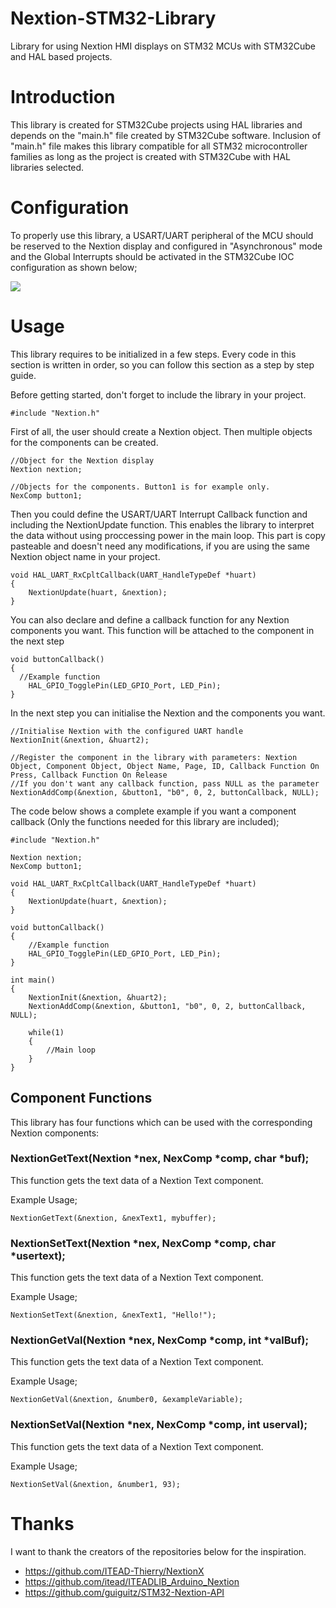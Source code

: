 # Nextion-STM32-Library
Library for using Nextion HMI displays on STM32 MCUs with STM32Cube and HAL based projects. 

# Introduction
This library is created for STM32Cube projects using HAL libraries and depends on the "main.h" file created by STM32Cube software. Inclusion of "main.h" file makes this library compatible for all STM32 microcontroller families as long as the project is created with STM32Cube with HAL libraries selected. 

# Configuration
To properly use this library, a USART/UART peripheral of the MCU should be reserved to the Nextion display and configured in "Asynchronous" mode and the Global Interrupts should be activated in the STM32Cube IOC configuration as shown below;

![](img/USARTConfig.png)
# Usage

This library requires to be initialized in a few steps. Every code in this section is written in order, so you can follow this section as a step by step guide. 

Before getting started, don't forget to include the library in your project.
```
#include "Nextion.h"
```


First of all, the user should create a Nextion object. Then multiple objects for the components can be created. 
```
//Object for the Nextion display
Nextion nextion;

//Objects for the components. Button1 is for example only. 
NexComp button1;
```


Then you could define the USART/UART Interrupt Callback function and including the NextionUpdate function. This enables the library to interpret the data without using proccessing power in the main loop. This part is copy pasteable and doesn't need any modifications, if you are using the same Nextion object name in your project. 
```
void HAL_UART_RxCpltCallback(UART_HandleTypeDef *huart)
{
	NextionUpdate(huart, &nextion);
}
```


You can also declare and define a callback function for any Nextion components you want. This function will be attached to the component in the next step
```
void buttonCallback()
{
  //Example function
	HAL_GPIO_TogglePin(LED_GPIO_Port, LED_Pin);
}
```


In the next step you can initialise the Nextion and the components you want. 
```
//Initialise Nextion with the configured UART handle
NextionInit(&nextion, &huart2);

//Register the component in the library with parameters: Nextion Object, Component Object, Object Name, Page, ID, Callback Function On Press, Callback Function On Release
//If you don't want any callback function, pass NULL as the parameter
NextionAddComp(&nextion, &button1, "b0", 0, 2, buttonCallback, NULL);
```
The code below shows a complete example if you want a component callback (Only the functions needed for this library are included);
```
#include "Nextion.h"

Nextion nextion; 
NexComp button1;

void HAL_UART_RxCpltCallback(UART_HandleTypeDef *huart)
{
	NextionUpdate(huart, &nextion);
}

void buttonCallback()
{
	//Example function
	HAL_GPIO_TogglePin(LED_GPIO_Port, LED_Pin);
}

int main()
{
	NextionInit(&nextion, &huart2);
	NextionAddComp(&nextion, &button1, "b0", 0, 2, buttonCallback, NULL);
	
	while(1)
	{
		//Main loop
	}
}
```


## Component Functions

This library has four functions which can be used with the corresponding Nextion components:

 ### NextionGetText(Nextion *nex, NexComp *comp, char *buf);

This function gets the text data of a Nextion Text component. 

Example Usage;
```
NextionGetText(&nextion, &nexText1, mybuffer);
```

 ### NextionSetText(Nextion *nex, NexComp *comp, char *usertext);

This function gets the text data of a Nextion Text component. 

Example Usage;
```
NextionSetText(&nextion, &nexText1, "Hello!");
```

 ### NextionGetVal(Nextion *nex, NexComp *comp, int *valBuf);

This function gets the text data of a Nextion Text component. 

Example Usage;
```
NextionGetVal(&nextion, &number0, &exampleVariable);
```

 ### NextionSetVal(Nextion *nex, NexComp *comp, int userval);

This function gets the text data of a Nextion Text component. 

Example Usage;
```
NextionSetVal(&nextion, &number1, 93);
```



# Thanks
I want to thank the creators of the repositories below for the inspiration. 

- https://github.com/ITEAD-Thierry/NextionX
- https://github.com/itead/ITEADLIB_Arduino_Nextion
- https://github.com/guiguitz/STM32-Nextion-API
